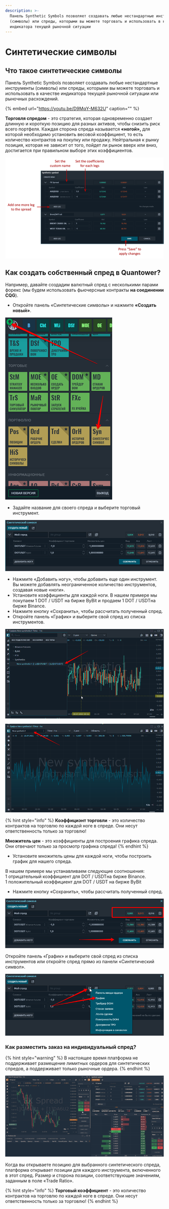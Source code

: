 ```yaml
---
description: >-
  Панель Synthetic Symbols позволяет создавать любые нестандартные инструменты
  (символы) или спреды, которыми вы можете торговать и использовать в качестве
  индикатора текущей рыночной ситуации
---
```


# Синтетические символы

## Что такое синтетические символы

Панель Synthetic Symbols позволяет создавать любые нестандартные инструменты \(символы\) или спреды, которыми вы можете торговать и использовать в качестве индикатора текущей рыночной ситуации или рыночных расхождений.

{% embed url="https://youtu.be/D9MqY-M632U" caption="" %}

**Торговля спредом** - это стратегия, которая одновременно создает длинную и короткую позицию для разных активов, чтобы снизить риск всего портфеля. Каждая сторона спреда называется **«ногой»,** для которой необходимо установить весовой коэффициент, то есть количество контрактов на покупку или продажу. Нейтральная к рынку позиция, которая не зависит от того, пойдет ли рынок вверх или вниз, достигается при правильном выборе этих коэффициентов.

![&#x41E;&#x431;&#x449;&#x438;&#x439; &#x432;&#x438;&#x434; &#x441;&#x438;&#x43D;&#x442;&#x435;&#x442;&#x438;&#x447;&#x435;&#x441;&#x43A;&#x438;&#x445; &#x441;&#x438;&#x43C;&#x432;&#x43E;&#x43B;&#x43E;&#x432; &#x43D;&#x430; &#x43F;&#x43B;&#x430;&#x442;&#x444;&#x43E;&#x440;&#x43C;&#x435; Quantower](../.gitbook/assets/synthetic-symbols.png)

## Как создать собственный спред в Quantower?

Например, давайте создадим валютный спред с несколькими парами форекс \(мы будем использовать фьючерсные контракты **на соединении CQG**\).

* Откройте панель «Синтетические символы» и нажмите **«Создать новый»**.

![](../.gitbook/assets/sinteticheskii-simvol.png)

* Задайте название для своего спреда и выберите торговый инструмент.

![](../.gitbook/assets/spred%20%281%29.png)

* Нажмите «Добавить ногу», чтобы добавить еще один инструмент. Вы можете добавлять неограниченное количество инструментов, создавая новые «ноги».
* Установите коэффициенты для каждой ноги. В нашем примере мы покупаем 1  DOT / USDT на бирже ByBit и продаем 1 DOT / USDTна бирже Binance.
* Нажмите кнопку «Сохранить», чтобы рассчитать полученный спред.
* Откройте панель «График» и выберите свой спред из списка инструментов.

![](../.gitbook/assets/grafik-spred.png)

![](../.gitbook/assets/grafik-spred-oblast.png)

{% hint style="info" %}
**Коэффициэнт торговли** - это количество контрактов на торговлю по каждой ноге в спреде. Они несут ответственность только за торговлю!

**Множитель цен** - это коэффициенты для построения графика спреда. Они отвечают только за просмотр графика спреда!
{% endhint %}

* Установите множитель цены для каждой ноги, чтобы построить график для нашего спреда.

В нашем примере мы устанавливаем следующие соотношения:   
1 отрицательный коэффициент для DOT / USDTна бирже Binance.  
1 положительный коэффициент для DOT / USDT на бирже ByBit

* Нажмите кнопку «Сохранить», чтобы рассчитать полученный спред.

![](../.gitbook/assets/sokhranit.png)

Откройте панель «График» и выберите свой спред из списка инструментов или откройте спред прямо из панели «Синтетический символ».

![](../.gitbook/assets/grafik-sintetiki.png)

### Как разместить заказ на индивидуальный спред?

{% hint style="warning" %}
В настоящее время платформа не поддерживает размещение лимитных ордеров для синтетических спредов, а поддерживает только рыночные ордера.
{% endhint %}

![](../.gitbook/assets/sintetika-ordera.gif)

Когда вы открываете позицию для выбранного синтетического спреда, платформа открывает позиции для каждого инструмента, включенного в этот спред. Размер и сторона позиции, соответствующие значениям, заданным в поле «Trade Ratio».

{% hint style="info" %}
**Торговый коэффициент** - это количество контрактов на торговлю по каждой ноге в спреде. Они несут ответственность только за торговлю!
{% endhint %}

